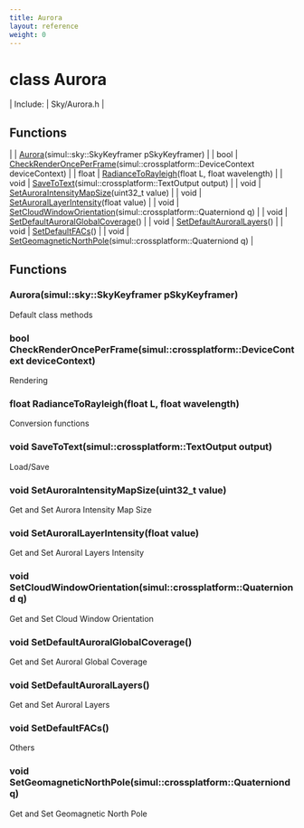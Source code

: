 ```yaml
---
title: Aurora
layout: reference
weight: 0
---
```

class Aurora
===

| Include: | Sky/Aurora.h |



Functions
---

|  | [Aurora](#Aurora)(simul::sky::SkyKeyframer pSkyKeyframer) |
| bool | [CheckRenderOncePerFrame](#CheckRenderOncePerFrame)(simul::crossplatform::DeviceContext deviceContext) |
| float | [RadianceToRayleigh](#RadianceToRayleigh)(float L, float wavelength) |
| void | [SaveToText](#SaveToText)(simul::crossplatform::TextOutput output) |
| void | [SetAuroraIntensityMapSize](#SetAuroraIntensityMapSize)(uint32_t value) |
| void | [SetAuroralLayerIntensity](#SetAuroralLayerIntensity)(float value) |
| void | [SetCloudWindowOrientation](#SetCloudWindowOrientation)(simul::crossplatform::Quaterniond q) |
| void | [SetDefaultAuroralGlobalCoverage](#SetDefaultAuroralGlobalCoverage)() |
| void | [SetDefaultAuroralLayers](#SetDefaultAuroralLayers)() |
| void | [SetDefaultFACs](#SetDefaultFACs)() |
| void | [SetGeomagneticNorthPole](#SetGeomagneticNorthPole)(simul::crossplatform::Quaterniond q) |


Functions
---
<a name="Aurora"></a>
###  Aurora(simul::sky::SkyKeyframer pSkyKeyframer)
Default class methods
<a name="CheckRenderOncePerFrame"></a>
### bool CheckRenderOncePerFrame(simul::crossplatform::DeviceContext deviceContext)
Rendering
<a name="RadianceToRayleigh"></a>
### float RadianceToRayleigh(float L, float wavelength)
Conversion functions
<a name="SaveToText"></a>
### void SaveToText(simul::crossplatform::TextOutput output)
Load/Save
<a name="SetAuroraIntensityMapSize"></a>
### void SetAuroraIntensityMapSize(uint32_t value)
Get and Set Aurora Intensity Map Size
<a name="SetAuroralLayerIntensity"></a>
### void SetAuroralLayerIntensity(float value)
Get and Set Auroral Layers Intensity
<a name="SetCloudWindowOrientation"></a>
### void SetCloudWindowOrientation(simul::crossplatform::Quaterniond q)
Get and Set Cloud Window Orientation
<a name="SetDefaultAuroralGlobalCoverage"></a>
### void SetDefaultAuroralGlobalCoverage()
Get and Set Auroral Global Coverage
<a name="SetDefaultAuroralLayers"></a>
### void SetDefaultAuroralLayers()
Get and Set Auroral Layers
<a name="SetDefaultFACs"></a>
### void SetDefaultFACs()
Others
<a name="SetGeomagneticNorthPole"></a>
### void SetGeomagneticNorthPole(simul::crossplatform::Quaterniond q)
Get and Set Geomagnetic North Pole
